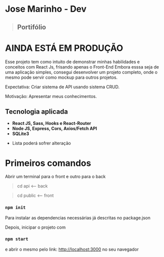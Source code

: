 
# Jose Marinho - Dev
> ## Portifólio

# AINDA ESTÁ EM PRODUÇÃO

Esse projeto tem como intuito de demonstrar minhas habilidades e conceitos com React Js, frisando apenas o Front-End
Embora esssa seja de uma aplicação simples, consegui desenvolver um projeto completo, onde o mesmo pode servir como mockup para outros projetos.

Expectativa: 
Criar sistema de API usando sistema CRUD.

Motivação:
Apresentar meus conhecimentos.

## Tecnologia aplicada
- **React JS, Sass, Hooks e React-Router**
- **Node JS, Express, Cors, Axios/Fetch API**
- **SQLite3**
* Lista poderá sofrer alteração

# Primeiros comandos
Abrir um terminal para o front e outro para o back
> cd api <-- back

> cd public <-- front

### `npm init`
Para instalar as dependencias necessárias já descritas no package.json

Depois, inicipar o projeto com 
### `npm start` 
e abrir o mesmo pelo link: [http://localhost:3000](http://localhost:3000) no seu navegador
